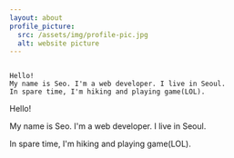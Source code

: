```yaml
---
layout: about
profile_picture:
  src: /assets/img/profile-pic.jpg
  alt: website picture
---
```

<pre><code>
Hello!
My name is Seo. I'm a web developer. I live in Seoul.
In spare time, I'm hiking and playing game(LOL).
</code></pre>

<p>
  Hello! 
</p>

<p>
  My name is Seo. I'm a web developer. I live in Seoul.
</p>

<p>
  In spare time, I'm hiking and playing game(LOL).
</p>